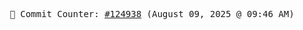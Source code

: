 <p align="center">
    <samp>
        📮 Commit Counter: <a href="https://github.com/Javascript-void0/Javascript-void0/commits/main">#124938</a> (August 09, 2025 @ 09:46 AM)
    </samp>
</p>